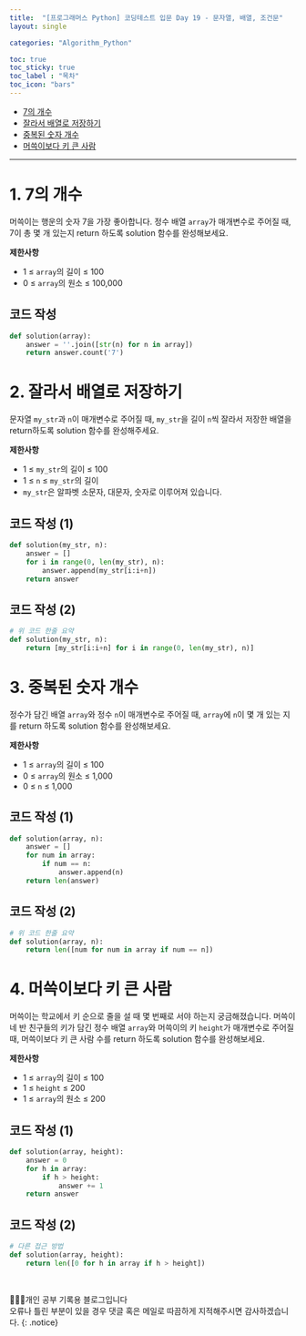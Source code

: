 ```yaml
---
title:  "[프로그래머스 Python] 코딩테스트 입문 Day 19 - 문자열, 배열, 조건문"
layout: single

categories: "Algorithm_Python"

toc: true
toc_sticky: true
toc_label : "목차"
toc_icon: "bars"
---
```


- [7의 개수](https://school.programmers.co.kr/learn/courses/30/lessons/120912)
- [잘라서 배열로 저장하기](https://school.programmers.co.kr/learn/courses/30/lessons/120913)
- [중복된 숫자 개수](https://school.programmers.co.kr/learn/courses/30/lessons/120583)
- [머쓱이보다 키 큰 사람](https://school.programmers.co.kr/learn/courses/30/lessons/120585)

***

# <span class="half_HL">1. 7의 개수</span>
머쓱이는 행운의 숫자 7을 가장 좋아합니다. 정수 배열 ```array```가 매개변수로 주어질 때, 7이 총 몇 개 있는지 return 하도록 solution 함수를 완성해보세요.

**제한사항**
- 1 ≤ ```array```의 길이 ≤ 100
- 0 ≤ ```array```의 원소 ≤ 100,000

## 코드 작성
```python
def solution(array):
    answer = ''.join([str(n) for n in array])
    return answer.count('7')
```

# <span class="half_HL">2. 잘라서 배열로 저장하기</span>
문자열 ```my_str```과 ```n```이 매개변수로 주어질 때, ```my_str```을 길이 ```n```씩 잘라서 저장한 배열을 return하도록 solution 함수를 완성해주세요.

**제한사항**
- 1 ≤ ```my_str```의 길이 ≤ 100
- 1 ≤ ```n``` ≤ ```my_str```의 길이
- ```my_str```은 알파벳 소문자, 대문자, 숫자로 이루어져 있습니다.

## 코드 작성 (1)
```python
def solution(my_str, n):
    answer = []
    for i in range(0, len(my_str), n):
        answer.append(my_str[i:i+n])
    return answer
```

## 코드 작성 (2)
```python
# 위 코드 한줄 요약
def solution(my_str, n):
    return [my_str[i:i+n] for i in range(0, len(my_str), n)]
```

# <span class="half_HL">3. 중복된 숫자 개수</span>
정수가 담긴 배열 ```array```와 정수 ```n```이 매개변수로 주어질 때, ```array```에 ```n```이 몇 개 있는 지를 return 하도록 solution 함수를 완성해보세요.

**제한사항**
- 1 ≤ ```array```의 길이 ≤ 100
- 0 ≤ ```array```의 원소 ≤ 1,000
- 0 ≤ ```n``` ≤ 1,000

## 코드 작성 (1)
```python
def solution(array, n):
    answer = []
    for num in array:
        if num == n:
            answer.append(n)
    return len(answer)
```

## 코드 작성 (2)
```python
# 위 코드 한줄 요약
def solution(array, n):    
    return len([num for num in array if num == n])
```

# <span class="half_HL">4. 머쓱이보다 키 큰 사람</span>
머쓱이는 학교에서 키 순으로 줄을 설 때 몇 번째로 서야 하는지 궁금해졌습니다. 머쓱이네 반 친구들의 키가 담긴 정수 배열 ```array```와 머쓱이의 키 ```height```가 매개변수로 주어질 때, 머쓱이보다 키 큰 사람 수를 return 하도록 solution 함수를 완성해보세요.

**제한사항**
- 1 ≤ ```array```의 길이 ≤ 100
- 1 ≤ ```height``` ≤ 200
- 1 ≤ ```array```의 원소 ≤ 200

## 코드 작성 (1)
```python
def solution(array, height):
    answer = 0
    for h in array:
        if h > height:
            answer += 1   
    return answer
```

## 코드 작성 (2)
```python
# 다른 접근 방법
def solution(array, height):  
    return len([0 for h in array if h > height])
```

<br>

👩🏻‍💻개인 공부 기록용 블로그입니다
<br>오류나 틀린 부분이 있을 경우 댓글 혹은 메일로 따끔하게 지적해주시면 감사하겠습니다.
{: .notice}